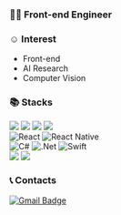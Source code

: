 ### 👨‍💻 Front-end Engineer

### ☺️ Interest
- Front-end
- AI Research
- Computer Vision

### 📚 Stacks
<p>
  <img src="https://img.shields.io/badge/-HTML-E34F26?logo=HTML5&logoColor=white">
  <img src="https://img.shields.io/badge/-Javascript-F7DF1E?logo=javascript&logoColor=white">
  <img src="https://img.shields.io/badge/-CSS3-1572B6?logo=CSS3&logoColor=white">
  <img src="https://img.shields.io/badge/-TypeScript-3178C6?logo=TypeScript&logoColor=white">
<br>
  <img alt="React" src="https://img.shields.io/badge/react-%2320232a.svg?style=for-the-badge&logo=react&logoColor=%2361DAFB"/>
  <img alt="React Native" src="https://img.shields.io/badge/react_native-%2320232a.svg?style=for-the-badge&logo=react&logoColor=%2361DAFB"/>
<br>
  <img alt="C#" src="https://img.shields.io/badge/c%23-%23239120.svg?style=for-the-badge&logo=c-sharp&logoColor=white"/>
  <img alt=".Net" src="https://img.shields.io/badge/.NET-5C2D91?style=for-the-badge&logo=.net&logoColor=white"/>
  <img alt="Swift" src="https://img.shields.io/badge/swift-%23FA7343.svg?style=for-the-badge&logo=swift&logoColor=white"/>
<br>
  <img src="https://img.shields.io/badge/-Docker-2496ED?logo=docker&logoColor=white">
  <img src="https://img.shields.io/badge/-Python-3776AB?logo=python&logoColor=white">
</p>

### 📞 Contacts
[![Gmail Badge](https://img.shields.io/badge/Gmail-d14836?style=flat-square&logo=Gmail&logoColor=white&link=mailto:jangjwhw@gmail.com)](mailto:jangjwhw@gmail.com)
<!--
**JJong84/JJong84** is a ✨ _special_ ✨ repository because its `README.md` (this file) appears on your GitHub profile.

Here are some ideas to get you started:

- 🔭 I’m currently working on ...
- 🌱 I’m currently learning ...
- 👯 I’m looking to collaborate on ...
- 🤔 I’m looking for help with ...
- 💬 Ask me about ...
- 📫 How to reach me: ...
- 😄 Pronouns: ...
- ⚡ Fun fact: ...
-->
